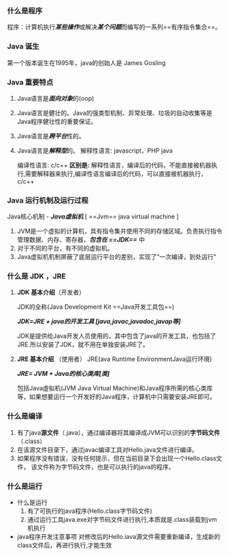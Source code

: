 ### 什么是程序

程序：计算机执行***某些操作***或解决***某个问题***而编写的一系列==有序指令集合==。

### Java 诞生

第一个版本诞生在1995年，java的创始人是 James Gosling

### Java 重要特点

1. Java语言是***面向对象***的(oop)

2. Java语言是健壮的。Java的强类型机制、异常处理、垃圾的自动收集等是Java程序健壮性的重要保证。

3. Java语言是***跨平台***性的。

4. Java语言是***解释型***的。
   解释性语言: javascript，PHP java

   编译性语言: c/c++
   **区别是:** 解释性语言，编译后的代码，不能直接被机器执行,需要解释器来执行,编译性语言编译后的代码，可以直接被机器执行，c/c++

### Java 运行机制及运行过程

Java核心机制 - ***Java虛拟机*** [ ==Jvm== java virtual machine ]

1. JVM是一个虚拟的计算机，具有指令集并使用不同的存储区域。负责执行指令管理数据、内存、寄存器，***包含在 ==JDK==*** 中
2. 对于不同的平台，有不同的虚拟机。
3. Java虚拟机机制屏蔽了底层运行平台的差别，实现了“一次编译，到处运行“

### 什么是 JDK ，JRE

1. **JDK 基本介绍**（开发者）

   JDK的全称(Java Development Kit ==Java开发工具包==)

   ***JDK=JRE + java的开发工具 [java,javac,javadoc,javap等]***

   JDK是提供给Java开发人员使用的，其中包含了java的开发工具，也包括了JRE.所以安装了JDK，就不用在单独安装JRE了。

2. **JRE 基本介绍** （使用者）
   JRE(ava Runtime EnvironmentJava运行环境)

   ***JRE= JVM + Java的核心类库[类]***

   包括Java虛拟机(JVM Java Virtual Machine)和Java程序所需的核心类库等，如果想要运行一个开发好的Java程序，计算机中只需要安装JRE即可。 

### 什么是编译

1. 有了java**源文件**（.java），通过编译器将其编译成JVM可以识别的**字节码文件**（.class）
2. 在该源文件目录下，通过javac编译工具对Hello.java文件进行编译。
3. 如果程序没有错误，没有任何提示，但在当前目录下会出现一个Hello.class文件，
   该文件称为字节码文件，也是可以执行的java的程序。

### 什么是运行

- 什么是运行
  1. 有了可执行的java程序(Hello.class字节码文件)
  2. 通过运行工具java.exe对字节码文件进行执行,本质就是.class装载到jvm 机执行
- java程序开发注意事项
  对修改后的Hello.iava源文件需要重新编译，生成新的class文件后，再进行执行,才能生效
